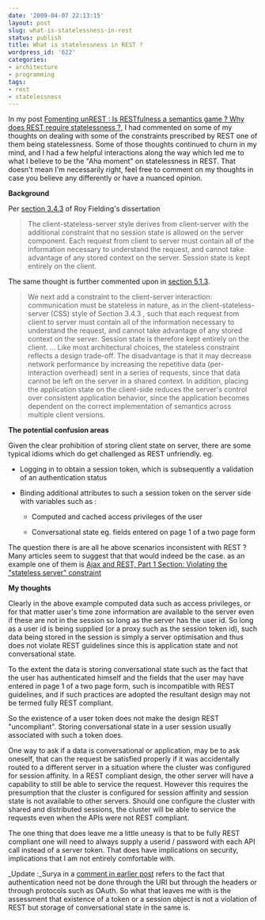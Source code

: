 ```yaml
---
date: '2009-04-07 22:13:15'
layout: post
slug: what-is-statelessness-in-rest
status: publish
title: What is statelessness in REST ?
wordpress_id: '622'
categories:
- architecture
- programming
tags:
- rest
- statelessness
---
```


In my post [Fomenting unREST : Is RESTfulness a semantics game ? Why does REST require statelessness ?](http://blog.dhananjaynene.com/2008/11/rest-fomenting-unrest-is-restfulness-a-semantics-game-why-does-rest-require-statelessness/), I had commented on some of my thoughts on dealing with some of the constraints prescribed by REST one of them being statelessness. Some of those thoughts continued to churn in my mind, and I had a few helpful interactions along the way which led me to what I believe to be the "Aha moment" on statelessness in REST. That doesn't mean I'm necessarily right, feel free to comment on my thoughts in case you believe any differently or have a nuanced opinion.

**Background**

Per [section 3.4.3](http://www.ics.uci.edu/~fielding/pubs/dissertation/net_arch_styles.htm#sec_3_4) of Roy Fielding's dissertation



> The client-stateless-server style derives from client-server with the additional constraint that no session state is allowed on the server component. Each request from client to server must contain all of the information necessary to understand the request, and cannot take advantage of any stored context on the server. Session state is kept entirely on the client.



The same thought is further commented upon in [section 5.1.3](http://www.ics.uci.edu/~fielding/pubs/dissertation/rest_arch_style.htm#sec_5_1).



> We next add a constraint to the client-server interaction: communication must be stateless in nature, as in the client-stateless-server (CSS) style of Section 3.4.3 , such that each request from client to server must contain all of the information necessary to understand the request, and cannot take advantage of any stored context on the server. Session state is therefore kept entirely on the client.
...
Like most architectural choices, the stateless constraint reflects a design trade-off. The disadvantage is that it may decrease network performance by increasing the repetitive data (per-interaction overhead) sent in a series of requests, since that data cannot be left on the server in a shared context. In addition, placing the application state on the client-side reduces the server's control over consistent application behavior, since the application becomes dependent on the correct implementation of semantics across multiple client versions.



**The potential confusion areas**

Given the clear prohibition of storing client state on server, there are some typical idioms which do get challenged as REST unfriendly. eg.



	
  * Logging in to obtain a session token, which is subsequently a validation of an authentication status

	
  * Binding additional attributes to such a session token on the server side with variables such as :
             
	          
    * Computed and cached access privileges of the user

	          
    * Conversational state eg. fields entered on page 1 of a two page form

             
        



The question there is are all he above scenarios inconsistent with REST ? Many articles seem to suggest that that would indeed be the case. as an example one of them is [Ajax and REST, Part 1 Section: Violating the "stateless server" constraint](http://www.ibm.com/developerworks/xml/library/wa-ajaxarch/#N100F0)

**My thoughts**

Clearly in the above example computed data such as access privileges, or for that matter user's time zone information are available to the server even if these are not in the session so long as the server has the user id. So long as a user id is being supplied (or a proxy such as the session token id), such data being stored in the session is simply a server optimisation and thus does not violate REST guidelines since this is application state and not conversational state.

To the extent the data is storing conversational state such as the fact that the user has authenticated himself and the fields that the user may have entered in page 1 of a two page form, such is incompatible with REST guidelines, and if such practices are adopted the resultant design may not be termed fully REST compliant. 

So the existence of a user token does not make the design REST "uncompliant". Storing conversational state in a user session usually associated with such a token does.

One way to ask if a data is conversational or application, may be to ask oneself, that can the request be satisfied properly if it was accidentally routed to a different server in a situation where the cluster was configured for session affinity. In a REST compliant design, the other server will have a capability to still be able to service the request. However this requires the presumption that the cluster is configured for session affinity and session state is not available to other servers. Should one configure the cluster with shared and distributed sessions, the cluster will be able to service the requests even when the APIs were not REST compliant. 

The one thing that does leave me a little uneasy is that to be fully REST compliant one will need to always supply a userid / password with each API call instead of a server token. That does have implications on security, implications that I am not entirely comfortable with.

_Update :_Surya in a [comment in earlier post](http://blog.dhananjaynene.com/2008/11/rest-fomenting-unrest-is-restfulness-a-semantics-game-why-does-rest-require-statelessness/#comment-5656) refers to the fact that authentication need not be done through the URI but through the headers or through protocols such as OAuth. So what that leaves me with is the assessment that existence of a token or a session object is not a violation of REST but storage of conversational state in the same is.









